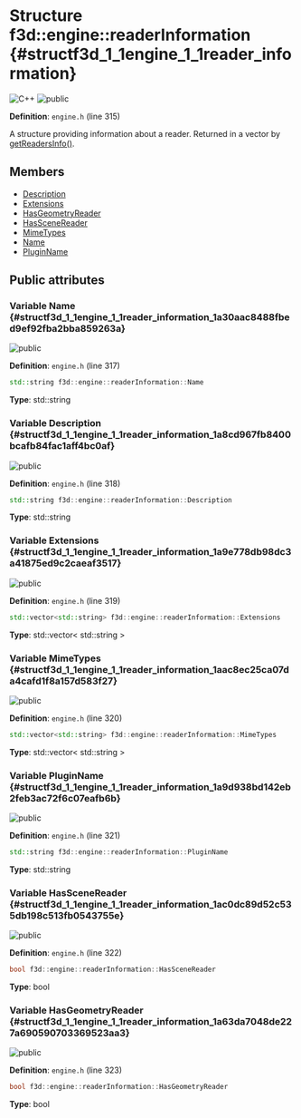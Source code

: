 # Structure f3d::engine::readerInformation {#structf3d_1_1engine_1_1reader_information}

![][C++]
![][public]

**Definition**: `engine.h` (line 315)



A structure providing information about a reader. Returned in a vector by [getReadersInfo()](classf3d_1_1engine.md#classf3d_1_1engine_1a5b2887501e1975218442d9142f4d3b8e).

## Members

* [Description](structf3d_1_1engine_1_1reader_information.md#structf3d_1_1engine_1_1reader_information_1a8cd967fb8400bcafb84fac1aff4bc0af)
* [Extensions](structf3d_1_1engine_1_1reader_information.md#structf3d_1_1engine_1_1reader_information_1a9e778db98dc3a41875ed9c2caeaf3517)
* [HasGeometryReader](structf3d_1_1engine_1_1reader_information.md#structf3d_1_1engine_1_1reader_information_1a63da7048de227a690590703369523aa3)
* [HasSceneReader](structf3d_1_1engine_1_1reader_information.md#structf3d_1_1engine_1_1reader_information_1ac0dc89d52c535db198c513fb0543755e)
* [MimeTypes](structf3d_1_1engine_1_1reader_information.md#structf3d_1_1engine_1_1reader_information_1aac8ec25ca07da4cafd1f8a157d583f27)
* [Name](structf3d_1_1engine_1_1reader_information.md#structf3d_1_1engine_1_1reader_information_1a30aac8488fbed9ef92fba2bba859263a)
* [PluginName](structf3d_1_1engine_1_1reader_information.md#structf3d_1_1engine_1_1reader_information_1a9d938bd142eb2feb3ac72f6c07eafb6b)

## Public attributes

### Variable Name {#structf3d_1_1engine_1_1reader_information_1a30aac8488fbed9ef92fba2bba859263a}

![][public]

**Definition**: `engine.h` (line 317)


```cpp
std::string f3d::engine::readerInformation::Name
```








**Type**: std::string



### Variable Description {#structf3d_1_1engine_1_1reader_information_1a8cd967fb8400bcafb84fac1aff4bc0af}

![][public]

**Definition**: `engine.h` (line 318)


```cpp
std::string f3d::engine::readerInformation::Description
```








**Type**: std::string



### Variable Extensions {#structf3d_1_1engine_1_1reader_information_1a9e778db98dc3a41875ed9c2caeaf3517}

![][public]

**Definition**: `engine.h` (line 319)


```cpp
std::vector<std::string> f3d::engine::readerInformation::Extensions
```








**Type**: std::vector< std::string >



### Variable MimeTypes {#structf3d_1_1engine_1_1reader_information_1aac8ec25ca07da4cafd1f8a157d583f27}

![][public]

**Definition**: `engine.h` (line 320)


```cpp
std::vector<std::string> f3d::engine::readerInformation::MimeTypes
```








**Type**: std::vector< std::string >



### Variable PluginName {#structf3d_1_1engine_1_1reader_information_1a9d938bd142eb2feb3ac72f6c07eafb6b}

![][public]

**Definition**: `engine.h` (line 321)


```cpp
std::string f3d::engine::readerInformation::PluginName
```








**Type**: std::string



### Variable HasSceneReader {#structf3d_1_1engine_1_1reader_information_1ac0dc89d52c535db198c513fb0543755e}

![][public]

**Definition**: `engine.h` (line 322)


```cpp
bool f3d::engine::readerInformation::HasSceneReader
```








**Type**: bool



### Variable HasGeometryReader {#structf3d_1_1engine_1_1reader_information_1a63da7048de227a690590703369523aa3}

![][public]

**Definition**: `engine.h` (line 323)


```cpp
bool f3d::engine::readerInformation::HasGeometryReader
```








**Type**: bool



[public]: https://img.shields.io/badge/-public-brightgreen (public)
[C++]: https://img.shields.io/badge/language-C%2B%2B-blue (C++)
[const]: https://img.shields.io/badge/-const-lightblue (const)
[protected]: https://img.shields.io/badge/-protected-yellow (protected)
[static]: https://img.shields.io/badge/-static-lightgrey (static)
[private]: https://img.shields.io/badge/-private-red (private)
